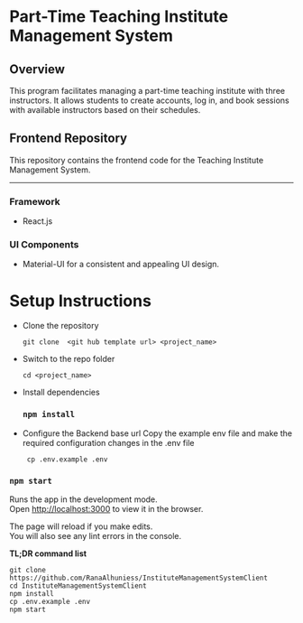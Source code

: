 # Part-Time Teaching Institute Management System

## Overview

This program facilitates managing a part-time teaching institute with three instructors. It allows students to create
accounts, log in, and book sessions with available instructors based on their schedules.


## Frontend Repository
This repository contains the frontend code for the Teaching Institute Management System.


-----------
### Framework
- React.js

### UI Components
- Material-UI for a consistent and appealing UI design.


# Setup Instructions

- Clone the repository
    ```
    git clone  <git hub template url> <project_name>
    ```
- Switch to the repo folder
    ```
   cd <project_name>
  ```
- Install dependencies
  ### `npm install`
- Configure the Backend base url
  Copy the example env file and make the required configuration changes in the .env file
    ```
     cp .env.example .env
  ```

### `npm start`

Runs the app in the development mode.\
Open [http://localhost:3000](http://localhost:3000) to view it in the browser.

The page will reload if you make edits.\
You will also see any lint errors in the console.

**TL;DR command list**

```
git clone https://github.com/RanaAlhuniess/InstituteManagementSystemClient
cd InstituteManagementSystemClient
npm install
cp .env.example .env
npm start
```